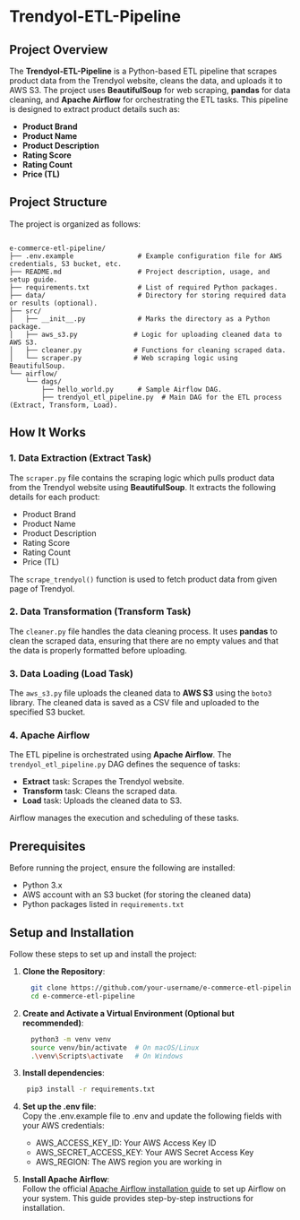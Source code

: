 # Trendyol-ETL-Pipeline

## Project Overview

The **Trendyol-ETL-Pipeline** is a Python-based ETL pipeline that scrapes product data from the Trendyol website, cleans the data, and uploads it to AWS S3. The project uses **BeautifulSoup** for web scraping, **pandas** for data cleaning, and **Apache Airflow** for orchestrating the ETL tasks. This pipeline is designed to extract product details such as:

- **Product Brand**
- **Product Name**
- **Product Description**
- **Rating Score**
- **Rating Count**
- **Price (TL)**

## Project Structure

The project is organized as follows:
```plaintext

e-commerce-etl-pipeline/
├── .env.example                # Example configuration file for AWS credentials, S3 bucket, etc.
├── README.md                   # Project description, usage, and setup guide.
├── requirements.txt            # List of required Python packages.
├── data/                       # Directory for storing required data or results (optional).
├── src/                        
│   ├── __init__.py             # Marks the directory as a Python package.
│   ├── aws_s3.py              # Logic for uploading cleaned data to AWS S3.
│   ├── cleaner.py             # Functions for cleaning scraped data.
│   └── scraper.py             # Web scraping logic using BeautifulSoup.
└── airflow/                    
    └── dags/         
        ├── hello_world.py      # Sample Airflow DAG.
        ├── trendyol_etl_pipeline.py  # Main DAG for the ETL process (Extract, Transform, Load).

```
## How It Works

### 1. **Data Extraction (Extract Task)**  
The `scraper.py` file contains the scraping logic which pulls product data from the Trendyol website using **BeautifulSoup**. It extracts the following details for each product:
- Product Brand
- Product Name
- Product Description
- Rating Score
- Rating Count
- Price (TL)

The `scrape_trendyol()` function is used to fetch product data from given page of Trendyol.

### 2. **Data Transformation (Transform Task)**  
The `cleaner.py` file handles the data cleaning process. It uses **pandas** to clean the scraped data, ensuring that there are no empty values and that the data is properly formatted before uploading.

### 3. **Data Loading (Load Task)**  
The `aws_s3.py` file uploads the cleaned data to **AWS S3** using the `boto3` library. The cleaned data is saved as a CSV file and uploaded to the specified S3 bucket.
### 4. **Apache Airflow**  
The ETL pipeline is orchestrated using **Apache Airflow**. The `trendyol_etl_pipeline.py` DAG defines the sequence of tasks:
- **Extract** task: Scrapes the Trendyol website.
- **Transform** task: Cleans the scraped data.
- **Load** task: Uploads the cleaned data to S3.

Airflow manages the execution and scheduling of these tasks.

## Prerequisites

Before running the project, ensure the following are installed:

- Python 3.x
- AWS account with an S3 bucket (for storing the cleaned data)
- Python packages listed in `requirements.txt`

## Setup and Installation

Follow these steps to set up and install the project:

1. **Clone the Repository**:
   ```bash
     git clone https://github.com/your-username/e-commerce-etl-pipeline.git
     cd e-commerce-etl-pipeline
   ```
2. **Create and Activate a Virtual Environment (Optional but recommended)**:
   ```bash
     python3 -m venv venv
     source venv/bin/activate  # On macOS/Linux
     .\venv\Scripts\activate   # On Windows  
   ```
3. **Install dependencies**:
   ```bash
    pip3 install -r requirements.txt
   ```
4. **Set up the .env file**:\
   Copy the .env.example file to .env and update the following fields with your AWS credentials:
   - AWS_ACCESS_KEY_ID: Your AWS Access Key ID
   - AWS_SECRET_ACCESS_KEY: Your AWS Secret Access Key
   - AWS_REGION: The AWS region you are working in

5. **Install Apache Airflow**:\
   Follow the official [Apache Airflow installation guide](https://airflow.apache.org/docs/apache-airflow/stable/start.html) to set up Airflow on your 
   system. This guide provides step-by-step instructions for installation.

